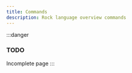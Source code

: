 ```yaml
---
title: Commands
description: Rock language overview commands
---
```


:::danger
### TODO
Incomplete page
:::
